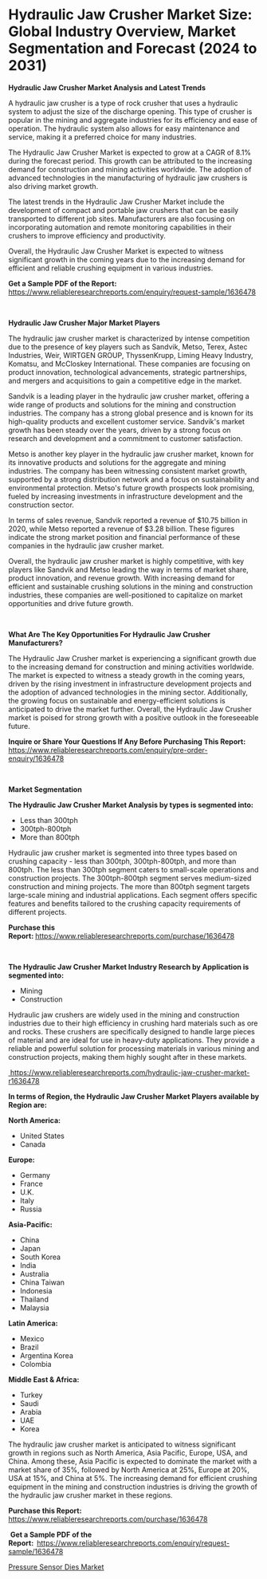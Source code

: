 <p><h1>Hydraulic Jaw Crusher Market Size: Global Industry Overview, Market Segmentation and Forecast (2024 to 2031)</h1></p><p><strong>Hydraulic Jaw Crusher Market Analysis and Latest Trends</strong></p>
<p><p>A hydraulic jaw crusher is a type of rock crusher that uses a hydraulic system to adjust the size of the discharge opening. This type of crusher is popular in the mining and aggregate industries for its efficiency and ease of operation. The hydraulic system also allows for easy maintenance and service, making it a preferred choice for many industries.</p><p>The Hydraulic Jaw Crusher Market is expected to grow at a CAGR of 8.1% during the forecast period. This growth can be attributed to the increasing demand for construction and mining activities worldwide. The adoption of advanced technologies in the manufacturing of hydraulic jaw crushers is also driving market growth.</p><p>The latest trends in the Hydraulic Jaw Crusher Market include the development of compact and portable jaw crushers that can be easily transported to different job sites. Manufacturers are also focusing on incorporating automation and remote monitoring capabilities in their crushers to improve efficiency and productivity.</p><p>Overall, the Hydraulic Jaw Crusher Market is expected to witness significant growth in the coming years due to the increasing demand for efficient and reliable crushing equipment in various industries.</p></p>
<p><strong>Get a Sample PDF of the Report:&nbsp;</strong> <a href="https://www.reliableresearchreports.com/enquiry/request-sample/1636478">https://www.reliableresearchreports.com/enquiry/request-sample/1636478</a></p>
<p>&nbsp;</p>
<p><strong>Hydraulic Jaw Crusher Major Market Players</strong></p>
<p><p>The hydraulic jaw crusher market is characterized by intense competition due to the presence of key players such as Sandvik, Metso, Terex, Astec Industries, Weir, WIRTGEN GROUP, ThyssenKrupp, Liming Heavy Industry, Komatsu, and McCloskey International. These companies are focusing on product innovation, technological advancements, strategic partnerships, and mergers and acquisitions to gain a competitive edge in the market.</p><p>Sandvik is a leading player in the hydraulic jaw crusher market, offering a wide range of products and solutions for the mining and construction industries. The company has a strong global presence and is known for its high-quality products and excellent customer service. Sandvik's market growth has been steady over the years, driven by a strong focus on research and development and a commitment to customer satisfaction.</p><p>Metso is another key player in the hydraulic jaw crusher market, known for its innovative products and solutions for the aggregate and mining industries. The company has been witnessing consistent market growth, supported by a strong distribution network and a focus on sustainability and environmental protection. Metso's future growth prospects look promising, fueled by increasing investments in infrastructure development and the construction sector.</p><p>In terms of sales revenue, Sandvik reported a revenue of $10.75 billion in 2020, while Metso reported a revenue of $3.28 billion. These figures indicate the strong market position and financial performance of these companies in the hydraulic jaw crusher market.</p><p>Overall, the hydraulic jaw crusher market is highly competitive, with key players like Sandvik and Metso leading the way in terms of market share, product innovation, and revenue growth. With increasing demand for efficient and sustainable crushing solutions in the mining and construction industries, these companies are well-positioned to capitalize on market opportunities and drive future growth.</p></p>
<p>&nbsp;</p>
<p><strong>What Are The Key Opportunities For Hydraulic Jaw Crusher Manufacturers?</strong></p>
<p><p>The Hydraulic Jaw Crusher market is experiencing a significant growth due to the increasing demand for construction and mining activities worldwide. The market is expected to witness a steady growth in the coming years, driven by the rising investment in infrastructure development projects and the adoption of advanced technologies in the mining sector. Additionally, the growing focus on sustainable and energy-efficient solutions is anticipated to drive the market further. Overall, the Hydraulic Jaw Crusher market is poised for strong growth with a positive outlook in the foreseeable future.</p></p>
<p><strong>Inquire or Share Your Questions If Any Before Purchasing This Report:</strong> <a href="https://www.reliableresearchreports.com/enquiry/pre-order-enquiry/1636478">https://www.reliableresearchreports.com/enquiry/pre-order-enquiry/1636478</a></p>
<p>&nbsp;</p>
<p><strong>Market Segmentation</strong></p>
<p><strong>The Hydraulic Jaw Crusher Market Analysis by types is segmented into:</strong></p>
<p><ul><li>Less than 300tph</li><li>300tph-800tph</li><li>More than 800tph</li></ul></p>
<p><p>Hydraulic jaw crusher market is segmented into three types based on crushing capacity - less than 300tph, 300tph-800tph, and more than 800tph. The less than 300tph segment caters to small-scale operations and construction projects. The 300tph-800tph segment serves medium-sized construction and mining projects. The more than 800tph segment targets large-scale mining and industrial applications. Each segment offers specific features and benefits tailored to the crushing capacity requirements of different projects.</p></p>
<p><strong>Purchase this Report:&nbsp;</strong><a href="https://www.reliableresearchreports.com/purchase/1636478">https://www.reliableresearchreports.com/purchase/1636478</a></p>
<p>&nbsp;</p>
<p><strong>The Hydraulic Jaw Crusher Market Industry Research by Application is segmented into:</strong></p>
<p><ul><li>Mining</li><li>Construction</li></ul></p>
<p><p>Hydraulic jaw crushers are widely used in the mining and construction industries due to their high efficiency in crushing hard materials such as ore and rocks. These crushers are specifically designed to handle large pieces of material and are ideal for use in heavy-duty applications. They provide a reliable and powerful solution for processing materials in various mining and construction projects, making them highly sought after in these markets.</p></p>
<p><a href="https://www.reliableresearchreports.com/hydraulic-jaw-crusher-market-r1636478">&nbsp;https://www.reliableresearchreports.com/hydraulic-jaw-crusher-market-r1636478</a></p>
<p><strong>In terms of Region, the Hydraulic Jaw Crusher Market Players available by Region are:</strong></p>
<p>
    <p> <strong> North America: </strong>
        <ul>
            <li>United States</li>
            <li>Canada</li>
        </ul>
        </p> 
    <p> <strong> Europe: </strong>
        <ul>
            <li>Germany</li>
            <li>France</li>
            <li>U.K.</li>
            <li>Italy</li>
            <li>Russia</li>
        </ul>
        </p> 
    <p> <strong> Asia-Pacific: </strong>
        <ul>
            <li>China</li>
            <li>Japan</li>
            <li>South Korea</li>
            <li>India</li>
            <li>Australia</li>
            <li>China Taiwan</li>
            <li>Indonesia</li>
            <li>Thailand</li>
            <li>Malaysia</li>
        </ul>
        </p> 
    <p> <strong> Latin America: </strong>
        <ul>
            <li>Mexico</li>
            <li>Brazil</li>
            <li>Argentina Korea</li>
            <li>Colombia</li>
        </ul>
        </p> 
    <p> <strong> Middle East & Africa: </strong>
        <ul>
            <li>Turkey</li>
            <li>Saudi</li>
            <li>Arabia</li>
            <li>UAE</li>
            <li>Korea</li>
        </ul>
    </p>
    </p>
<p><p>The hydraulic jaw crusher market is anticipated to witness significant growth in regions such as North America, Asia Pacific, Europe, USA, and China. Among these, Asia Pacific is expected to dominate the market with a market share of 35%, followed by North America at 25%, Europe at 20%, USA at 15%, and China at 5%. The increasing demand for efficient crushing equipment in the mining and construction industries is driving the growth of the hydraulic jaw crusher market in these regions.</p></p>
<p><strong>Purchase this Report: </strong><a href="https://www.reliableresearchreports.com/purchase/1636478">https://www.reliableresearchreports.com/purchase/1636478</a></p>
<p>&nbsp;<strong>Get a Sample PDF of the Report:&nbsp;&nbsp;</strong><a href="https://www.reliableresearchreports.com/enquiry/request-sample/1636478">https://www.reliableresearchreports.com/enquiry/request-sample/1636478</a></p>
<p><strong></strong></p>
<p><p><a href="https://chivalrous-flock-a86.notion.site/Pressure-Sensor-Dies-Market-Trends-and-Market-Analysis-forecasted-for-period-2024-2031-b19c007517084a11b13da72dd3a3b791">Pressure Sensor Dies Market</a></p></p>
